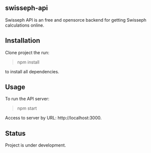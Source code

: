 ## swisseph-api

Swisseph API is an free and opensorce backend for getting Swisseph calculations online. 

## Installation

Clone project the run:

> npm install

to install all dependencies.

## Usage

To run the API server:

> npm start

Access to server by URL: http://localhost:3000.

## Status

Project is under development.